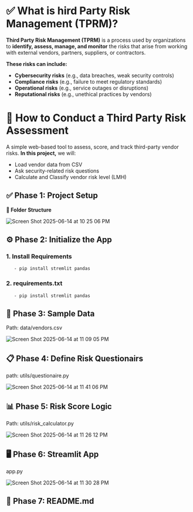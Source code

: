 # ✅ What is hird Party Risk Management (TPRM)?
**Third Party Risk Management (TPRM)** is a process used by organizations to **identify, assess, manage, and monitor** the risks that arise from working with external vendors, partners, suppliers, or contractors.

**These risks can include:**
* **Cybersecurity risks** (e.g., data breaches, weak security controls)
* **Compliance risks** (e.g., failure to meet regulatory standards)
* **Operational risks** (e.g., service outages or disruptions)
* **Reputational risks** (e.g., unethical practices by vendors)

# 🧭 How to Conduct a Third Party Risk Assessment  
A simple web-based tool to assess, score, and track third-party vendor risks. **In this project,** we will:
- Load vendor data from CSV
- Ask security-related risk questions
- Calculate and Classify vendor risk level (LMH)

## ✅ Phase 1: Project Setup 
**📁 Folder Structure** 

![Screen Shot 2025-06-14 at 10 25 06 PM](https://github.com/user-attachments/assets/1083b121-a9f5-4072-8113-4558e38fe74c)

## ⚙️ Phase 2: Initialize the App
### 1. Install Requirements

       - pip install stremlit pandas 

### 2. requirements.txt

       - pip install stremlit pandas

## 📝 Phase 3: Sample Data

Path: data/vendors.csv

![Screen Shot 2025-06-14 at 11 09 05 PM](https://github.com/user-attachments/assets/68d44099-5f5d-4325-9001-e65c75456a07)

## 📋 Phase 4: Define Risk Questionairs 
path: utils/questionaire.py 

![Screen Shot 2025-06-14 at 11 41 06 PM](https://github.com/user-attachments/assets/0f91f2fc-d061-4bbd-a360-596025c17d51)

## 📊 Phase 5: Risk Score Logic
Path: utils/risk_calculator.py

![Screen Shot 2025-06-14 at 11 26 12 PM](https://github.com/user-attachments/assets/c77bff8f-a3c6-49a0-8c13-d4767e7cdf5c)

## 🖥️ Phase 6: Streamlit App
app.py 

![Screen Shot 2025-06-14 at 11 30 28 PM](https://github.com/user-attachments/assets/83764576-094e-4e9d-b846-6361f001a27c)

## 📄 Phase 7: README.md


